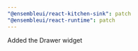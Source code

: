```yaml
---
"@ensembleui/react-kitchen-sink": patch
"@ensembleui/react-runtime": patch
---
```


Added the Drawer widget
